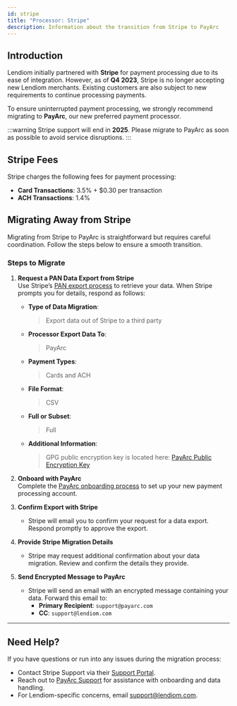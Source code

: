 ```yaml
---
id: stripe
title: "Processor: Stripe"
description: Information about the transition from Stripe to PayArc
---
```


## Introduction
Lendiom initially partnered with **Stripe** for payment processing due to its ease of integration. However, as of **Q4 2023**, Stripe is no longer accepting new Lendiom merchants. Existing customers are also subject to new requirements to continue processing payments.

To ensure uninterrupted payment processing, we strongly recommend migrating to **PayArc**, our new preferred payment processor.

:::warning
Stripe support will end in **2025**. Please migrate to PayArc as soon as possible to avoid service disruptions.
:::

## Stripe Fees
Stripe charges the following fees for payment processing:
- **Card Transactions**: 3.5% + $0.30 per transaction
- **ACH Transactions**: 1.4%

## Migrating Away from Stripe
Migrating from Stripe to PayArc is straightforward but requires careful coordination. Follow the steps below to ensure a smooth transition.

### Steps to Migrate
1. **Request a PAN Data Export from Stripe**  
   Use Stripe’s [PAN export process](https://stripe.com/docs/payments/account/data-migrations/pan-export) to retrieve your data. When Stripe prompts you for details, respond as follows:
   
   - **Type of Data Migration**:  
     > Export data out of Stripe to a third party
   - **Processor Export Data To**:  
     > PayArc
   - **Payment Types**:  
     > Cards and ACH
   - **File Format**:  
     > CSV
   - **Full or Subset**:  
     > Full
   - **Additional Information**:  
     > GPG public encryption key is located here: [PayArc Public Encryption Key](https://docs.payarc.net/docs/pgp-key)

2. **Onboard with PayArc**  
   Complete the [PayArc onboarding process](onboarding-payarc) to set up your new payment processing account.

3. **Confirm Export with Stripe**  
   - Stripe will email you to confirm your request for a data export. Respond promptly to approve the export.

4. **Provide Stripe Migration Details**  
   - Stripe may request additional confirmation about your data migration. Review and confirm the details they provide.

5. **Send Encrypted Message to PayArc**  
   - Stripe will send an email with an encrypted message containing your data. Forward this email to:
     - **Primary Recipient**: `support@payarc.com`
     - **CC**: `support@lendiom.com`

---

## Need Help?
If you have questions or run into any issues during the migration process:
- Contact Stripe Support via their [Support Portal](https://support.stripe.com/).
- Reach out to [PayArc Support](mailto:support@payarc.com) for assistance with onboarding and data handling.
- For Lendiom-specific concerns, email [support@lendiom.com](mailto:support@lendiom.com).
